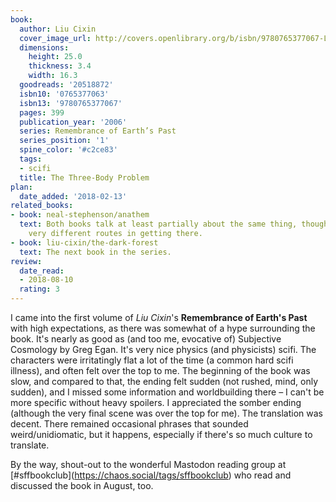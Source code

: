 ```yaml
---
book:
  author: Liu Cixin
  cover_image_url: http://covers.openlibrary.org/b/isbn/9780765377067-L.jpg
  dimensions:
    height: 25.0
    thickness: 3.4
    width: 16.3
  goodreads: '20518872'
  isbn10: '0765377063'
  isbn13: '9780765377067'
  pages: 399
  publication_year: '2006'
  series: Remembrance of Earth’s Past
  series_position: '1'
  spine_color: '#c2ce83'
  tags:
  - scifi
  title: The Three-Body Problem
plan:
  date_added: '2018-02-13'
related_books:
- book: neal-stephenson/anathem
  text: Both books talk at least partially about the same thing, though they take
    very different routes in getting there.
- book: liu-cixin/the-dark-forest
  text: The next book in the series.
review:
  date_read:
  - 2018-08-10
  rating: 3
---
```


I came into the first volume of *Liu Cixin*'s **Remembrance of Earth's Past** with high expectations, as there was
somewhat of a hype surrounding the book. It's nearly as good as (and too me, evocative of) Subjective Cosmology by Greg
Egan. It's very nice physics (and physicists) scifi. The characters were irritatingly flat a lot of the time (a common
hard scifi illness), and often felt over the top to me.  The beginning of the book was slow, and compared to
that, the ending felt sudden (not rushed, mind, only sudden), and I missed some information and worldbuilding there – I
can't be more specific without heavy spoilers. I appreciated the somber ending (although the very final scene
was over the top for me).  The translation was decent. There remained occasional phrases that sounded
weird/unidiomatic, but it happens, especially if there's so much culture to translate.

By the way, shout-out to the wonderful Mastodon reading group at [#sffbookclub](<a target="_blank"
href="https://chaos.social/tags/sffbookclub" rel="nofollow">https://chaos.social/tags/sffbookclub</a>) who read and
discussed the book in August, too.
